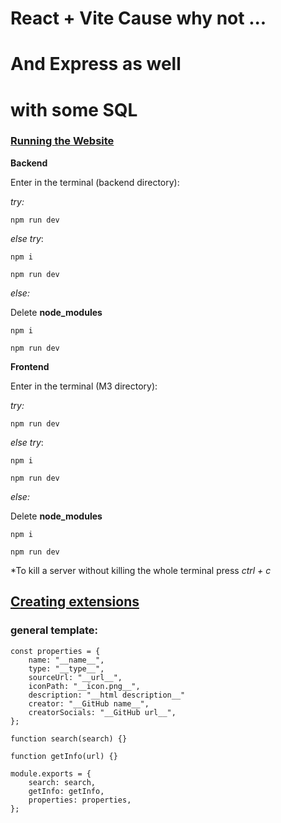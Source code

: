 # React + Vite Cause why not ...

# And Express as well

# with some SQL

### <ins>Running the Website</ins>

**Backend**

Enter in the terminal (backend directory):

_try:_

    npm run dev

_else try_:

    npm i

    npm run dev

_else:_

Delete **node_modules**

    npm i

    npm run dev

**Frontend**

Enter in the terminal (M3 directory):

_try:_

    npm run dev

_else try_:

    npm i

    npm run dev

_else:_

Delete **node_modules**

    npm i

    npm run dev

\*To kill a server without killing the whole terminal press _ctrl + c_

## <ins>Creating extensions</ins>

### **general template:**

    const properties = {
        name: "__name__",
        type: "__type__",
        sourceUrl: "__url__",
        iconPath: "__icon.png__",
        description: "__html description__"
        creator: "__GitHub name__",
        creatorSocials: "__GitHub url__",
    };

    function search(search) {}

    function getInfo(url) {}

    module.exports = {
        search: search,
        getInfo: getInfo,
        properties: properties,
    };
